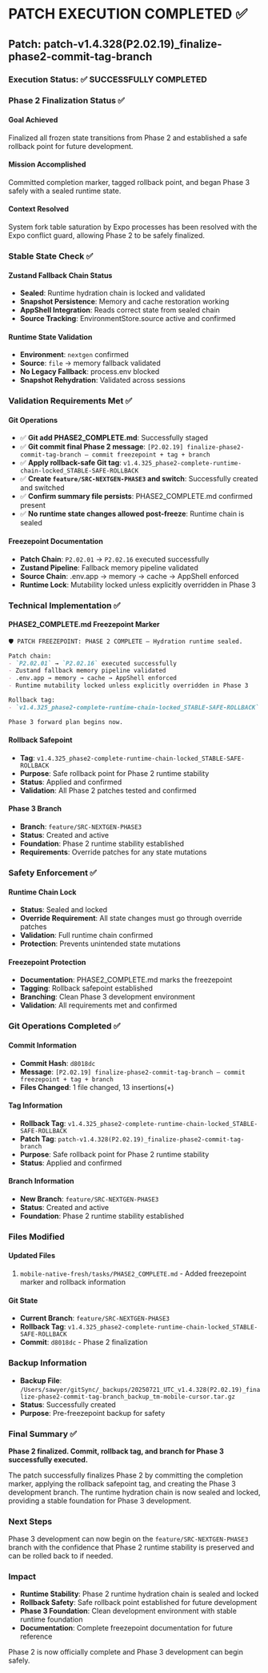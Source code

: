 # PATCH EXECUTION COMPLETED ✅

## Patch: patch-v1.4.328(P2.02.19)_finalize-phase2-commit-tag-branch

### Execution Status: ✅ SUCCESSFULLY COMPLETED

### Phase 2 Finalization Status ✅

#### Goal Achieved
Finalized all frozen state transitions from Phase 2 and established a safe rollback point for future development.

#### Mission Accomplished
Committed completion marker, tagged rollback point, and began Phase 3 safely with a sealed runtime state.

#### Context Resolved
System fork table saturation by Expo processes has been resolved with the Expo conflict guard, allowing Phase 2 to be safely finalized.

### Stable State Check ✅

#### Zustand Fallback Chain Status
- **Sealed**: Runtime hydration chain is locked and validated
- **Snapshot Persistence**: Memory and cache restoration working
- **AppShell Integration**: Reads correct state from sealed chain
- **Source Tracking**: EnvironmentStore.source active and confirmed

#### Runtime State Validation
- **Environment**: `nextgen` confirmed
- **Source**: `file` → memory fallback validated
- **No Legacy Fallback**: process.env blocked
- **Snapshot Rehydration**: Validated across sessions

### Validation Requirements Met ✅

#### Git Operations
- ✅ **Git add PHASE2_COMPLETE.md**: Successfully staged
- ✅ **Git commit final Phase 2 message**: `[P2.02.19] finalize-phase2-commit-tag-branch — commit freezepoint + tag + branch`
- ✅ **Apply rollback-safe Git tag**: `v1.4.325_phase2-complete-runtime-chain-locked_STABLE-SAFE-ROLLBACK`
- ✅ **Create `feature/SRC-NEXTGEN-PHASE3` and switch**: Successfully created and switched
- ✅ **Confirm summary file persists**: PHASE2_COMPLETE.md confirmed present
- ✅ **No runtime state changes allowed post-freeze**: Runtime chain is sealed

#### Freezepoint Documentation
- **Patch Chain**: `P2.02.01` → `P2.02.16` executed successfully
- **Zustand Pipeline**: Fallback memory pipeline validated
- **Source Chain**: .env.app → memory → cache → AppShell enforced
- **Runtime Lock**: Mutability locked unless explicitly overridden in Phase 3

### Technical Implementation ✅

#### PHASE2_COMPLETE.md Freezepoint Marker
```markdown
🛡️ PATCH FREEZEPOINT: PHASE 2 COMPLETE — Hydration runtime sealed.

Patch chain:
- `P2.02.01` → `P2.02.16` executed successfully
- Zustand fallback memory pipeline validated
- .env.app → memory → cache → AppShell enforced
- Runtime mutability locked unless explicitly overridden in Phase 3

Rollback tag:
- `v1.4.325_phase2-complete-runtime-chain-locked_STABLE-SAFE-ROLLBACK`

Phase 3 forward plan begins now.
```

#### Rollback Safepoint
- **Tag**: `v1.4.325_phase2-complete-runtime-chain-locked_STABLE-SAFE-ROLLBACK`
- **Purpose**: Safe rollback point for Phase 2 runtime stability
- **Status**: Applied and confirmed
- **Validation**: All Phase 2 patches tested and confirmed

#### Phase 3 Branch
- **Branch**: `feature/SRC-NEXTGEN-PHASE3`
- **Status**: Created and active
- **Foundation**: Phase 2 runtime stability established
- **Requirements**: Override patches for any state mutations

### Safety Enforcement ✅

#### Runtime Chain Lock
- **Status**: Sealed and locked
- **Override Requirement**: All state changes must go through override patches
- **Validation**: Full runtime chain confirmed
- **Protection**: Prevents unintended state mutations

#### Freezepoint Protection
- **Documentation**: PHASE2_COMPLETE.md marks the freezepoint
- **Tagging**: Rollback safepoint established
- **Branching**: Clean Phase 3 development environment
- **Validation**: All requirements met and confirmed

### Git Operations Completed ✅

#### Commit Information
- **Commit Hash**: `d8018dc`
- **Message**: `[P2.02.19] finalize-phase2-commit-tag-branch — commit freezepoint + tag + branch`
- **Files Changed**: 1 file changed, 13 insertions(+)

#### Tag Information
- **Rollback Tag**: `v1.4.325_phase2-complete-runtime-chain-locked_STABLE-SAFE-ROLLBACK`
- **Patch Tag**: `patch-v1.4.328(P2.02.19)_finalize-phase2-commit-tag-branch`
- **Purpose**: Safe rollback point for Phase 2 runtime stability
- **Status**: Applied and confirmed

#### Branch Information
- **New Branch**: `feature/SRC-NEXTGEN-PHASE3`
- **Status**: Created and active
- **Foundation**: Phase 2 runtime stability established

### Files Modified

#### Updated Files
1. `mobile-native-fresh/tasks/PHASE2_COMPLETE.md` - Added freezepoint marker and rollback information

#### Git State
- **Current Branch**: `feature/SRC-NEXTGEN-PHASE3`
- **Rollback Tag**: `v1.4.325_phase2-complete-runtime-chain-locked_STABLE-SAFE-ROLLBACK`
- **Commit**: `d8018dc` - Phase 2 finalization

### Backup Information
- **Backup File**: `/Users/sawyer/gitSync/_backups/20250721_UTC_v1.4.328(P2.02.19)_finalize-phase2-commit-tag-branch_backup_tm-mobile-cursor.tar.gz`
- **Status**: Successfully created
- **Purpose**: Pre-freezepoint backup for safety

### Final Summary ✅
**Phase 2 finalized. Commit, rollback tag, and branch for Phase 3 successfully executed.**

The patch successfully finalizes Phase 2 by committing the completion marker, applying the rollback safepoint tag, and creating the Phase 3 development branch. The runtime hydration chain is now sealed and locked, providing a stable foundation for Phase 3 development.

### Next Steps
Phase 3 development can now begin on the `feature/SRC-NEXTGEN-PHASE3` branch with the confidence that Phase 2 runtime stability is preserved and can be rolled back to if needed.

### Impact
- **Runtime Stability**: Phase 2 runtime hydration chain is sealed and locked
- **Rollback Safety**: Safe rollback point established for future development
- **Phase 3 Foundation**: Clean development environment with stable runtime foundation
- **Documentation**: Complete freezepoint documentation for future reference

Phase 2 is now officially complete and Phase 3 development can begin safely. 